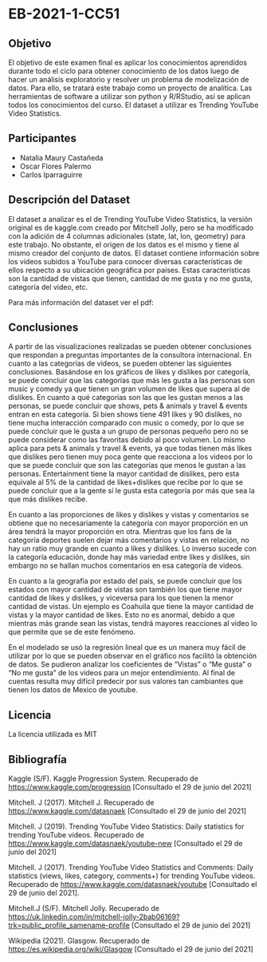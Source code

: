 # EB-2021-1-CC51

## Objetivo
El objetivo de este examen final es aplicar los conocimientos aprendidos durante todo el ciclo para obtener conocimiento de los datos luego de hacer un análisis exploratorio y resolver un problema de modelización de datos. Para ello, se tratará este trabajo como un proyecto de analítica. Las herramientas de software a utilizar son python y R/RStudio, así se aplican todos los conocimientos del curso. El dataset a utilizar es Trending YouTube Video Statistics.

## Participantes
- Natalia Maury Castañeda
- Oscar Flores Palermo
- Carlos Iparraguirre

## Descripción del Dataset
El dataset a analizar es el de  Trending YouTube Video Statistics, la versión original es de kaggle.com creado por Mitchell Jolly, pero se ha modificado con la adición de 4 columnas adicionales (state, Iat, lon, geometry) para este trabajo. No obstante, el origen de los datos es el mismo y tiene al mismo creador del conjunto de datos. El dataset contiene información sobre los videos subidos a YouTube para conocer diversas características de ellos respecto a su ubicación geográfica por países. Estas características son la cantidad de vistas que tienen, cantidad de me gusta y no me gusta, categoría del video, etc. 

Para más información del dataset ver el pdf:

## Conclusiones
A partir de las visualizaciones realizadas se pueden obtener conclusiones que respondan a preguntas importantes de la consultora internacional. En cuanto a las categorías de videos, se pueden obtener las siguientes conclusiones. Basándose en los gráficos de likes y dislikes por categoría, se puede concluir que las categorías que más les gusta a las personas son music y comedy ya que tienen un gran volumen de likes que supera al de dislikes. En cuanto a qué categorías son las que les gustan menos a las personas, se puede concluir que shows, pets & animals y travel & events entran en esta categoría. Si bien shows tiene 491 likes y 90 dislikes, no tiene mucha interacción comparado con music o comedy, por lo que se puede concluir que le gusta a un grupo de personas pequeño pero no se puede considerar como las favoritas debido al poco volumen. Lo mismo aplica para  pets & animals y travel & events, ya que todas tienen más likes que dislikes pero tienen muy poca gente que reacciona a los videos por lo que se puede concluir que son las categorías que menos le gustan a las personas. Entertainment tiene la mayor cantidad de dislikes, pero esta equivale al 5% de la cantidad de likes+dislikes que recibe por lo que se puede concluir que a la gente sí le gusta esta categoría por más que sea la que más dislikes recibe.

En cuanto a las proporciones de likes y dislikes y vistas y comentarios se obtiene que no necesariamente la categoría con mayor proporción en un área tendrá la mayor proporción en otra. Mientras que los fans de la categoría deportes suelen dejar más comentarios y vistas en relación, no hay un ratio muy grande en cuanto a likes y dislikes. Lo inverso sucede con la categoría educación, donde hay más variedad entre likes y dislikes, sin embargo no se hallan muchos comentarios en esa categoría de videos.

En cuanto a la geografía por estado del país, se puede concluir que los estados con mayor cantidad de vistas son también los que tiene mayor cantidad de likes y dislikes, y viceversa para los que tienen la menor cantidad de vistas. Un ejemplo es Coahuila que tiene la mayor cantidad de vistas y la mayor cantidad de likes. Esto no es anormal, debido a que mientras más grande sean las vistas, tendrá mayores reacciones al video lo que permite que se de este fenómeno. 

En el modelado se usó la regresión lineal que es un manera muy fácil de utilizar por lo que se pueden observar en el gráfico nos facilitó la obtención de datos. Se pudieron analizar los coeficientes de “Vistas” o “Me gusta” o “No me gusta” de los videos para un mejor entendimiento. Al final de cuentas resulta muy difícil predecir por sus valores tan cambiantes que tienen los datos de Mexico de youtube.

## Licencia
La licencia utilizada es MIT

## Bibliografía
Kaggle (S/F). Kaggle Progression System. Recuperado de https://www.kaggle.com/progression [Consultado el 29 de junio del 2021]

Mitchell. J (2017). Mitchell J. Recuperado de https://www.kaggle.com/datasnaek [Consultado el 29 de junio del 2021]

Mitchell. J (2019). Trending YouTube Video Statistics: Daily statistics for trending YouTube videos. Recuperado de https://www.kaggle.com/datasnaek/youtube-new [Consultado el 29 de junio del 2021]

Mitchell. J (2017). Trending YouTube Video Statistics and Comments: Daily statistics (views, likes, category, comments+) for trending YouTube videos. Recuperado de https://www.kaggle.com/datasnaek/youtube [Consultado el 29 de junio del 2021].

Mitchell.J (S/F). Mitchell Jolly. Recuperado de https://uk.linkedin.com/in/mitchell-jolly-2bab06169?trk=public_profile_samename-profile [Consultado el 29 de junio del 2021]

Wikipedia (2021). Glasgow. Recuperado de https://es.wikipedia.org/wiki/Glasgow [Consultado el 29 de junio del 2021]
